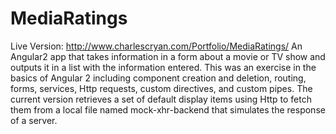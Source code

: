 # MediaRatings
Live Version: http://www.charlescryan.com/Portfolio/MediaRatings/
An Angular2 app that takes information in a form about a movie or TV show and outputs it in a list with the information entered. 
This was an exercise in the basics of Angular 2 including component creation and deletion, routing, forms, services, Http requests, custom directives, and custom pipes. The current version retrieves a set of default display items using Http to fetch them from a local file named mock-xhr-backend that simulates the response of a server.
